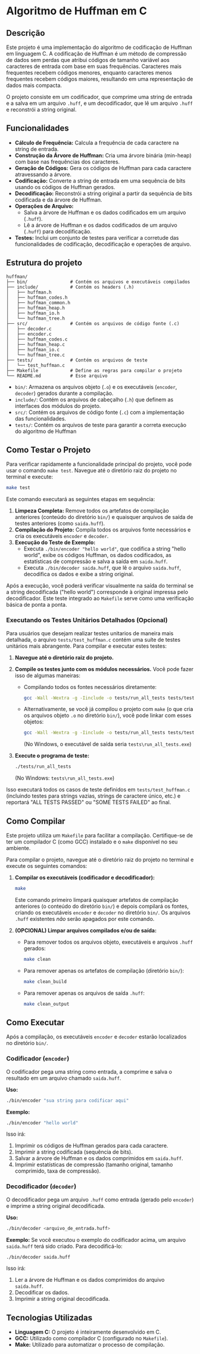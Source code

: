 # Algoritmo de Huffman em C

## Descrição

Este projeto é uma implementação do algoritmo de codificação de Huffman em linguagem C. A codificação de Huffman é um método de compressão de dados sem perdas que atribui códigos de tamanho variável aos caracteres de entrada com base em suas frequências. Caracteres mais frequentes recebem códigos menores, enquanto caracteres menos frequentes recebem códigos maiores, resultando em uma representação de dados mais compacta.

O projeto consiste em um codificador, que comprime uma string de entrada e a salva em um arquivo `.huff`, e um decodificador, que lê um arquivo `.huff` e reconstrói a string original.

## Funcionalidades

- **Cálculo de Frequência:** Calcula a frequência de cada caractere na string de entrada.
- **Construção da Árvore de Huffman:** Cria uma árvore binária (min-heap) com base nas frequências dos caracteres.
- **Geração de Códigos:** Gera os códigos de Huffman para cada caractere atravessando a árvore.
- **Codificação:** Converte a string de entrada em uma sequência de bits usando os códigos de Huffman gerados.
- **Decodificação:** Reconstrói a string original a partir da sequência de bits codificada e da árvore de Huffman.
- **Operações de Arquivo:**
    - Salva a árvore de Huffman e os dados codificados em um arquivo (`.huff`).
    - Lê a árvore de Huffman e os dados codificados de um arquivo (`.huff`) para decodificação.
- **Testes:** Inclui um conjunto de testes para verificar a corretude das funcionalidades de codificação, decodificação e operações de arquivo.

## Estrutura do projeto
```
huffman/
├── bin/                # Contém os arquivos e executáveis compilados
├── include/            # Contém os headers (.h)
│   ├── huffman.h
│   ├── huffman_codes.h
│   ├── huffman_common.h
│   ├── huffman_heap.h
│   ├── huffman_io.h
│   └── huffman_tree.h
├── src/                # Contém os arquivos de código fonte (.c)
│   ├── decoder.c
│   ├── encoder.c
│   ├── huffman_codes.c
│   ├── huffman_heap.c
│   ├── huffman_io.c
│   └── huffman_tree.c
├── tests/              # Contém os arquivos de teste
│   └── test_huffman.c
├── Makefile            # Define as regras para compilar o projeto
└── README.md           # Esse arquivo
```

- `bin/`: Armazena os arquivos objeto (`.o`) e os executáveis (`encoder`, `decoder`) gerados durante a compilação.
- `include/`: Contém os arquivos de cabeçalho (`.h`) que definem as interfaces dos módulos do projeto.
- `src/`: Contém os arquivos de código fonte (`.c`) com a implementação das funcionalidades.
- `tests/`: Contém os arquivos de teste para garantir a correta execução do algoritmo de Huffman

## Como Testar o Projeto

Para verificar rapidamente a funcionalidade principal do projeto, você pode usar o comando `make test`.
Navegue até o diretório raiz do projeto no terminal e execute:

```bash
make test
```

Este comando executará as seguintes etapas em sequência:

1.  **Limpeza Completa:** Remove todos os artefatos de compilação anteriores (conteúdo do diretório `bin/`) e quaisquer arquivos de saída de testes anteriores (como `saida.huff`).
2.  **Compilação do Projeto:** Compila todos os arquivos fonte necessários e cria os executáveis `encoder` e `decoder`.
3.  **Execução do Teste de Exemplo:**
    *   Executa `./bin/encoder "hello world"`, que codifica a string "hello world", exibe os códigos Huffman, os dados codificados, as estatísticas de compressão e salva a saída em `saida.huff`.
    *   Executa `./bin/decoder saida.huff`, que lê o arquivo `saida.huff`, decodifica os dados e exibe a string original.

Após a execução, você poderá verificar visualmente na saída do terminal se a string decodificada ("hello world") corresponde à original impressa pelo decodificador. Este teste integrado ao `Makefile` serve como uma verificação básica de ponta a ponta.

### Executando os Testes Unitários Detalhados (Opcional)

Para usuários que desejam realizar testes unitarios de maneira mais detalhada, o arquivo `tests/test_huffman.c` contém uma suíte de testes unitários mais abrangente. Para compilar e executar estes testes:

1.  **Navegue até o diretório raiz do projeto.**
2.  **Compile os testes junto com os módulos necessários.** Você pode fazer isso de algumas maneiras:

    *   Compilando todos os fontes necessários diretamente:
        ```bash
        gcc -Wall -Wextra -g -Iinclude -o tests/run_all_tests tests/test_huffman.c src/huffman_heap.c src/huffman_tree.c src/huffman_codes.c src/huffman_io.c
        ```
    *   Alternativamente, se você já compilou o projeto com `make` (o que cria os arquivos objeto `.o` no diretório `bin/`), você pode linkar com esses objetos:
        ```bash
        gcc -Wall -Wextra -g -Iinclude -o tests/run_all_tests tests/test_huffman.c bin/huffman_heap.o bin/huffman_tree.o bin/huffman_codes.o bin/huffman_io.o
        ```
        (No Windows, o executável de saída seria `tests\run_all_tests.exe`)

3.  **Execute o programa de teste:**
    ```bash
    ./tests/run_all_tests
    ```
    (No Windows: `tests\run_all_tests.exe`)

Isso executará todos os casos de teste definidos em `tests/test_huffman.c` (incluindo testes para strings vazias, strings de caractere único, etc.) e reportará "ALL TESTS PASSED" ou "SOME TESTS FAILED" ao final.

## Como Compilar

Este projeto utiliza um `Makefile` para facilitar a compilação. Certifique-se de ter um compilador C (como GCC) instalado e o `make` disponível no seu ambiente.

Para compilar o projeto, navegue até o diretório raiz do projeto no terminal e execute os seguintes comandos:

1.  **Compilar os executáveis (codificador e decodificador):**
    ```bash
    make
    ```
    Este comando primeiro limpará quaisquer artefatos de compilação anteriores (o conteúdo do diretório `bin/`) e depois compilará os fontes, criando os executáveis `encoder` e `decoder` no diretório `bin/`. Os arquivos `.huff` existentes *não* serão apagados por este comando.

2.  **(OPCIONAL) Limpar arquivos compilados e/ou de saída:**
    *   Para remover todos os arquivos objeto, executáveis e arquivos `.huff` gerados:
        ```bash
        make clean
        ```
    *   Para remover apenas os artefatos de compilação (diretório `bin/`):
        ```bash
        make clean_build
        ```
    *   Para remover apenas os arquivos de saída `.huff`:
        ```bash
        make clean_output
        ```


## Como Executar

Após a compilação, os executáveis `encoder` e `decoder` estarão localizados no diretório `bin/`.

### Codificador (`encoder`)

O codificador pega uma string como entrada, a comprime e salva o resultado em um arquivo chamado `saida.huff`.

**Uso:**

```bash
./bin/encoder "sua string para codificar aqui"
```

**Exemplo:**

```bash
./bin/encoder "hello world"
```

Isso irá:
1.  Imprimir os códigos de Huffman gerados para cada caractere.
2.  Imprimir a string codificada (sequência de bits).
3.  Salvar a árvore de Huffman e os dados comprimidos em `saida.huff`.
4.  Imprimir estatísticas de compressão (tamanho original, tamanho comprimido, taxa de compressão).

### Decodificador (`decoder`)

O decodificador pega um arquivo `.huff` como entrada (gerado pelo `encoder`) e imprime a string original decodificada.

**Uso:**

```bash
./bin/decoder <arquivo_de_entrada.huff>
```

**Exemplo:**
Se você executou o exemplo do codificador acima, um arquivo `saida.huff` terá sido criado. Para decodificá-lo:

```bash
./bin/decoder saida.huff
```

Isso irá:
1.  Ler a árvore de Huffman e os dados comprimidos do arquivo `saida.huff`.
2.  Decodificar os dados.
3.  Imprimir a string original decodificada.

## Tecnologias Utilizadas

-   **Linguagem C:** O projeto é inteiramente desenvolvido em C.
-   **GCC:** Utilizado como compilador C (configurado no `Makefile`).
-   **Make:** Utilizado para automatizar o processo de compilação.

